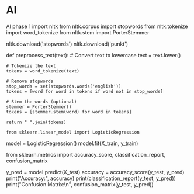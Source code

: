 # AI
AI phase 1
import nltk
from nltk.corpus import stopwords
from nltk.tokenize import word_tokenize
from nltk.stem import PorterStemmer

nltk.download('stopwords')
nltk.download('punkt')

def preprocess_text(text):
    # Convert text to lowercase
    text = text.lower()
    
    # Tokenize the text
    tokens = word_tokenize(text)
    
    # Remove stopwords
    stop_words = set(stopwords.words('english'))
    tokens = [word for word in tokens if word not in stop_words]
    
    # Stem the words (optional)
    stemmer = PorterStemmer()
    tokens = [stemmer.stem(word) for word in tokens]
    
    return " ".join(tokens)

    from sklearn.linear_model import LogisticRegression

model = LogisticRegression()
model.fit(X_train, y_train)

from sklearn.metrics import accuracy_score, classification_report, confusion_matrix

y_pred = model.predict(X_test)
accuracy = accuracy_score(y_test, y_pred)
print("Accuracy:", accuracy)
print(classification_report(y_test, y_pred))
print("Confusion Matrix:\n", confusion_matrix(y_test, y_pred))


